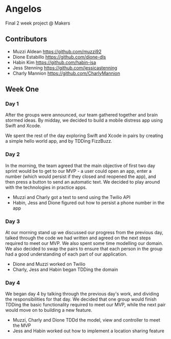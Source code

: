 # Angelos
Final 2 week project @ Makers 

## Contributors
* Muzzi Aldean https://github.com/muzzi92
* Dione Estabillo https://github.com/dione-dls
* Habin Kim https://github.com/habin-isa
* Jess Stenning https://github.com/jessicastenning
* Charly Mannion https://github.com/CharlyMannion

## Week One

### Day 1

After the groups were announced, our team gathered together and brain stormed ideas. By midday, we decided to build a mobile distress app using Swift and Xcode.

We spent the rest of the day exploring Swift and Xcode in pairs by creating a simple hello world app, and by TDDing FizzBuzz.

### Day 2

In the morning, the team agreed that the main objective of first two day sprint would be to get to our MVP - a user could open an app, enter a number (which would persist if they closed and reopened the app), and then press a button to send an automatic text. We decided to play around with the technologies in practice apps.

* Muzzi and Charly got a text to send using the Twilio API
* Habin, Jess and Dione figured out how to persist a phone number in the app

### Day 3

At our morning stand up we discussed our progress from the previous day, talked through the code we had written and agreed on the next steps required to meet our MVP. We also spent some time modelling our domain. We also decided to swap the pairs to ensure that each person in the group had a good understanding of each part of our application.

* Dione and Muzzi worked on Twilio
* Charly, Jess and Habin began TDDing the domain

### Day 4

We began day 4 by talking through the previous day's work, and dividing the responsibilities for that day. We decided that one group would finish TDDing the basic functionality required to meet our MVP, while the next pair would move on to building a new feature.

* Muzzi, Charly and Dione TDDd the model, view and controller to meet the MVP
* Jess and Habin worked out how to implement a location sharing feature
